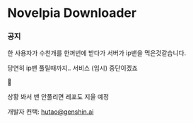 # Novelpia Downloader

### 공지

한 사용자가 수천개를 한꺼번에 받다가 서버가 ip밴을 먹은것같습니다.

당연히 ip밴 풀릴때까지.. 서비스 (임시) 중단이겠죠

🤔



상황 봐서 밴 안풀리면 레포도 지울 예정






개발자 컨택: hutao@genshin.ai

